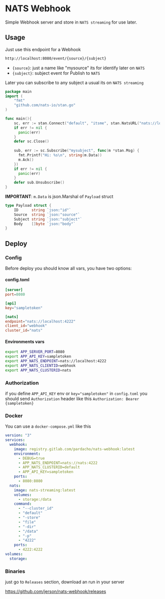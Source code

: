 # NATS Webhook

Simple Webhook server and store in `NATS streaming` for use later.

## Usage

Just use this endpoint for a Webhook

```bash
http://localhost:8080/event/{source}/{subject}
```

- `{source}`: just a name like "mysource" its for identify later on `NATS`
- `{subject}`: subject event for Publish to `NATS`

Later you can subscribe to any subject a usual its on `NATS streaming`

```go
package main
import (
	"fmt"
	"github.com/nats-io/stan.go"
)

func main(){
    sc, err := stan.Connect("default", "itsme", stan.NatsURL("nats://localhost:4222"))
    if err != nil {
      panic(err)
    }
    defer sc.Close()
    
    sub, err := sc.Subscribe("mysubject", func(m *stan.Msg) {
      fmt.Printf("Hi: %s\n", string(m.Data))
      m.Ack()
    })
    if err != nil {
      panic(err)
    }
    defer sub.Unsubscribe()
}
```

**IMPORTANT**: `m.Data` is json.Marshal of `Payload` struct

```go
type Payload struct {
	ID      string `json:"id"`
	Source  string `json:"source"`
	Subject string `json:"subject"`
	Body    []byte `json:"body"`
}
```

## Deploy

### Config

Before deploy you should know all vars, you have two options:

#### config.toml

```toml
[server]
port=8080

[api]
key="sampletoken"

[nats]
endpoint="nats://localhost:4222"
client_id="webhook"
cluster_id="nats"
```

#### Environments vars

```bash
export APP_SERVER_PORT=8080
export APP_API_KEY=sampletoken
export APP_NATS_ENDPOINT=nats://localhost:4222
export APP_NATS_CLIENTID=webhook
export APP_NATS_CLUSTERID=nats
```

### Authorization

if you define `APP_API_KEY` env or `key="sampletoken"` in `config.toml` you should send `Authorization` header like this `Authorization: Bearer {sampletoken}`

### Docker

You can use a `docker-compose.yml` like this

```yaml
version: "3"
services:
  webhook:
    image: registry.gitlab.com/pardacho/nats-webhook:latest
    environment:
      - DEBUG=true
      - APP_NATS_ENDPOINT=nats://nats:4222
      - APP_NATS_CLUSTERID=default
      - APP_API_KEY=sampletoken
    ports:
      - 8080:8080
  nats:
    image: nats-streaming:latest
    volumes:
      - storage:/data
    command:
      - "--cluster_id"
      - "default"
      - "-store"
      - "file"
      - "-dir"
      - "/data"
      - "-p"
      - "4222"
    ports:
      - 4222:4222
volumes:
  storage:
```

### Binaries

just go to `Releases` section, download an run in your server

<https://github.com/jerson/nats-webhook/releases>
